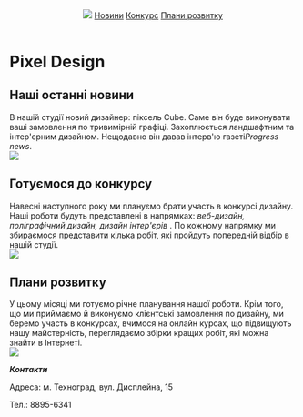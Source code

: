 <html>
    <head>
        <link rel= "stylesheet" href= "style.css"/>
    </head>
    <body>
        <header>
            <img src="/uploads/2020/11/logo_0_1606475988.png"/>
            <a href="#news">Новини</a>
            <a href="#contest">Конкурс</a>
            <a href="#plans">Плани розвитку</a>
        </header>
        <main>
            <h1>Pixel Design</h1>
            <h2 id="news">Наші останні новини</h2>
            <p>В нашій студії новий дизайнер: піксель Cube. Саме він буде виконувати ваші замовлення по тривимірній графіці. Захоплюється ландшафтним та інтер'єрним дизайном. Нещодавно він давав інтерв'ю газеті<i>Progress news</i>.<br/><img src ="/uploads/2020/11/news_0_1606476698.png"></p>
            <h2 id="contest">Готуємося до конкурсу</h2>
            <p>Навесні наступного року ми плануємо брати участь в конкурсі дизайну. Наші роботи будуть представлені в напрямках: <i> веб-дизайн, поліграфічний дизайн, дизайн інтер'єрів </i>. По кожному напрямку ми збираємося представити кілька робіт, які пройдуть попередній відбір в нашій студії.<br/><img src="/uploads/2020/11/pixel-cells-3702056_1280_0_1606479607.png"/></p>
            <h2 contest="plans">Плани розвитку</h2>
            <p>У цьому місяці ми готуємо річне планування нашої роботи. Крім того, що ми приймаємо й виконуємо клієнтські замовлення по дизайну, ми беремо участь в конкурсах, вчимося на онлайн курсах, що підвищують нашу майстерність, переглядаємо збірки кращих робіт, які можна знайти в Інтернеті.<br/><img src="/uploads/2020/11/plans_0_1606479762.png"/></p>
        </main>
        <footer>
            <p><b><i>Контакти</i></b></p>
            <p>Адреса: м. Техноград, вул. Дисплейна, 15</p>
            <p>Тел.: 8895-6341</p>
        </footer>
    </body>
</html>

